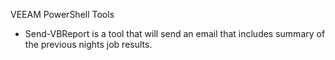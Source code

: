 VEEAM PowerShell Tools


- Send-VBReport is a tool that will send an email that includes summary of the previous nights job results. 



